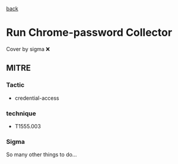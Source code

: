 [back](../index.md)
# Run Chrome-password Collector
Cover by sigma :x: 

## MITRE
### Tactic
  - credential-access

### technique
  - T1555.003

### Sigma

 So many other things to do...